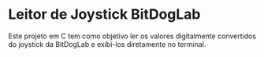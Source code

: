 <H1>Leitor de Joystick BitDogLab</H1>
Este projeto em C tem como objetivo ler os valores digitalmente convertidos do joystick da BitDogLab e exibi-los diretamente no terminal.

